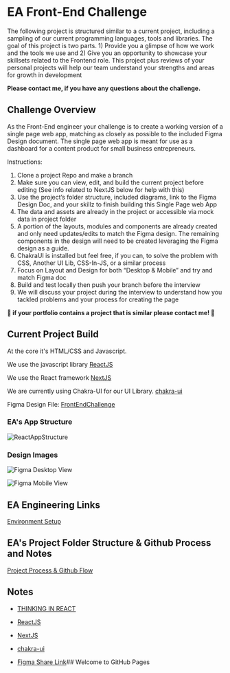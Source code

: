 # EA Front-End Challenge
The following project is structured similar to a current project, including a sampling of our current programming languages, tools and libraries. The goal of this project is two parts. 1) Provide you a glimpse of how we work and the tools we use and 2) Give you an opportunity to showcase your skillsets related to the Frontend role.  This project plus reviews of your personal projects will help our team understand your strengths and areas for growth in development


**Please contact me, if you have any questions about the challenge.**

## Challenge Overview
As the Front-End engineer your challenge is to create a working version of a single page web app, matching as closely as possible to the included Figma Design document.  The single page web app is meant for use as a dashboard for a content product for small business entrepreneurs.

Instructions:
1. Clone a project Repo and make a branch
1. Make sure you can view, edit, and build the current project before editing (See info related to NextJS below for help with this)
1. Use the project’s folder structure, included diagrams, link to the Figma Design Doc, and your skillz to finish building this Single Page web App
1. The data and assets are already in the project or accessible via mock data in project folder
1. A portion of the layouts, modules and components are already created and only need updates/edits to match the Figma design.  The remaining components in the design will need to be created leveraging the Figma design as a guide.
1. ChakraUI is installed but feel free, if you can, to solve the problem with CSS, Another UI Lib, CSS-In-JS, or a similar process
1. Focus on Layout and Design for both “Desktop & Mobile” and try and match Figma doc
1. Build and test locally then push your branch before the interview
1. We will discuss your project during the interview to understand how you tackled problems and your process for creating the page


**🚨 if your portfolio contains a project that is similar please contact me! 🚨**




## Current Project Build

At the core it's HTML/CSS and Javascript.

We use  the javascript library [ReactJS](https://reactjs.org)

We use the React framework
[NextJS](https://nextjs.org/learn/basics/create-nextjs-app)


We are currently using Chakra-UI for our UI Library.
[chakra-ui](https://chakra-ui.com/)

Figma Design File:
[FrontEndChallenge](https://www.figma.com/file/dFFaPvdPrl9Ib1MtqXtPS1/FrontEnd-Challenge?node-id=0%3A1)


### EA's App Structure
![ReactAppStructure](./reactAppStructure.jpg)

### Design Images

![Figma Desktop View](./frontEndFigma-desktop.png)

![Figma Mobile View](./frontEndFigma-mobile.png)

## EA Engineering Links
[Environment Setup](./devsetup/index.md)
## EA's Project Folder Structure & Github Process and Notes
[Project Process & Github Flow](./devsetup/pages/projects.md)

## Notes
- [THINKING IN REACT](https://reactjs.org/docs/thinking-in-react.html)

- [ReactJS](https://reactjs.org)


- [NextJS](https://nextjs.org/learn/basics/create-nextjs-app)



- [chakra-ui](https://chakra-ui.com/)

- [Figma Share Link](https://www.figma.com/file/dFFaPvdPrl9Ib1MtqXtPS1/FrontEnd-Challenge?node-id=0%3A1)## Welcome to GitHub Pages

